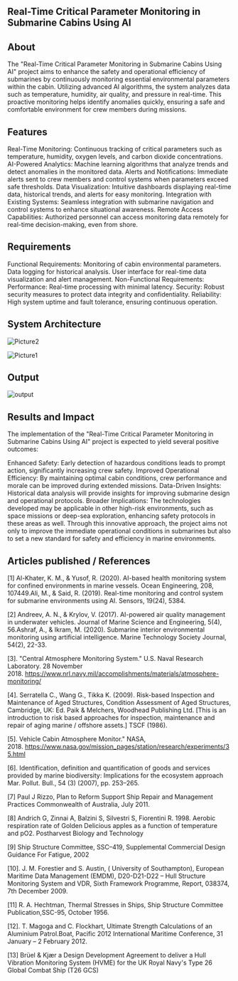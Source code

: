
## Real-Time Critical Parameter Monitoring in Submarine Cabins Using AI

## About
The "Real-Time Critical Parameter Monitoring in Submarine Cabins Using AI" project aims to enhance the safety and operational efficiency of submarines by continuously monitoring essential environmental parameters within the cabin. Utilizing advanced AI algorithms, the system analyzes data such as temperature, humidity, air quality, and pressure in real-time. This proactive monitoring helps identify anomalies quickly, ensuring a safe and comfortable environment for crew members during missions.

## Features
Real-Time Monitoring: Continuous tracking of critical parameters such as temperature, humidity, oxygen levels, and carbon dioxide concentrations.
AI-Powered Analytics: Machine learning algorithms that analyze trends and detect anomalies in the monitored data.
Alerts and Notifications: Immediate alerts sent to crew members and control systems when parameters exceed safe thresholds.
Data Visualization: Intuitive dashboards displaying real-time data, historical trends, and alerts for easy monitoring.
Integration with Existing Systems: Seamless integration with submarine navigation and control systems to enhance situational awareness.
Remote Access Capabilities: Authorized personnel can access monitoring data remotely for real-time decision-making, even from shore.

## Requirements
Functional Requirements:
Monitoring of cabin environmental parameters.
Data logging for historical analysis.
User interface for real-time data visualization and alert management.
Non-Functional Requirements:
Performance: Real-time processing with minimal latency.
Security: Robust security measures to protect data integrity and confidentiality.
Reliability: High system uptime and fault tolerance, ensuring continuous operation.
## System Architecture
<!--Embed the system architecture diagram as shown below-->

![Picture2](https://github.com/user-attachments/assets/445fc1af-b9e6-41fe-844a-615414e89f23)


![Picture1](https://github.com/user-attachments/assets/e3312c7d-8840-41e1-b45e-1544cde53ee7)

## Output

<!--Embed the Output picture at respective places as shown below as shown below-->


![output](https://github.com/user-attachments/assets/ab6031b8-4d1e-4753-b67d-8c7963e66ef5)





## Results and Impact
The implementation of the "Real-Time Critical Parameter Monitoring in Submarine Cabins Using AI" project is expected to yield several positive outcomes:

Enhanced Safety: Early detection of hazardous conditions leads to prompt action, significantly increasing crew safety.
Improved Operational Efficiency: By maintaining optimal cabin conditions, crew performance and morale can be improved during extended missions.
Data-Driven Insights: Historical data analysis will provide insights for improving submarine design and operational protocols.
Broader Implications: The technologies developed may be applicable in other high-risk environments, such as space missions or deep-sea exploration, enhancing safety protocols in these areas as well.
Through this innovative approach, the project aims not only to improve the immediate operational conditions in submarines but also to set a new standard for safety and efficiency in marine environments.




## Articles published / References
 [1] Al-Khater, K. M., & Yusof, R. (2020). AI-based health monitoring system for confined environments in marine vessels. Ocean Engineering, 208, 107449.Ali, M., & Said, R. (2019). Real-time monitoring and control system for submarine environments using AI. Sensors, 19(24), 5384.

[2] Andreev, A. N., & Krylov, V. (2017). AI-powered air quality management in underwater vehicles. Journal of Marine Science and Engineering, 5(4), 56.Ashraf, A., & Ikram, M. (2020). Submarine interior environmental monitoring using artificial intelligence. Marine Technology Society Journal, 54(2), 22-33.

[3]. "Central Atmosphere Monitoring System." U.S. Naval Research Laboratory. 28 November 2018. https://www.nrl.navy.mil/accomplishments/materials/atmosphere-monitoring/

[4]. Serratella C., Wang G., Tikka K. (2009). Risk-based Inspection and Maintenance of Aged Structures, Condition Assessment of Aged Structures, Cambridge, UK: Ed. Paik & Melchers, Woodhead Publishing Ltd. [This is an introduction to risk based approaches for inspection, maintenance and repair of aging marine / offshore assets.] TSCF (1986). 

[5]. Vehicle Cabin Atmosphere Monitor." NASA, 2018. https://www.nasa.gov/mission_pages/station/research/experiments/35.html

[6]. Identification, definition and quantification of goods and services provided by marine biodiversity: Implications for the ecosystem approach Mar. Pollut. Bull., 54 (3) (2007), pp. 253–265.

[7] Paul J Rizzo, Plan to Reform Support Ship Repair and Management Practices Commonwealth of Australia, July 2011.

[8] Andrich G, Zinnai A, Balzini S, Silvestri S, Fiorentini R. 1998. Aerobic respiration rate of Golden Delicious apples as a function of temperature and pO2. Postharvest Biology and Technology

[9] Ship Structure Committee, SSC–419, Supplemental Commercial Design Guidance For Fatigue, 2002

[10]. J. M. Forestier and S. Austin, ( University of Southampton), European Maritime Data Management (EMDM), D20-D21-D22 – Hull Structure Monitoring System and VDR, Sixth Framework Programme, Report, 038374, 7th December 2009.

[11] R. A. Hechtman, Thermal Stresses in Ships, Ship Structure Committee Publication,SSC-95, October 1956.

[12]. T. Magoga and C. Flockhart, Ultimate Strength Calculations of an Aluminium Patrol.Boat, Pacific 2012 International Maritime Conference, 31 January – 2 February 2012.

[13] Brüel & Kjær a Design Development Agreement to deliver a Hull Vibration Monitoring System (HVME) for the UK Royal Navy's Type 26 Global Combat Ship (T26 GCS)






